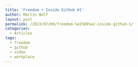 ```yaml
---
title: 'Freedom • Inside GitHub #1'
author: Martin Wolf
layout: post
permalink: /2013/07/09/freedom-%e2%80%a2-inside-github-1/
categories:
  - Articles
tags:
  - freedom
  - github
  - video
  - workplace
---
```

